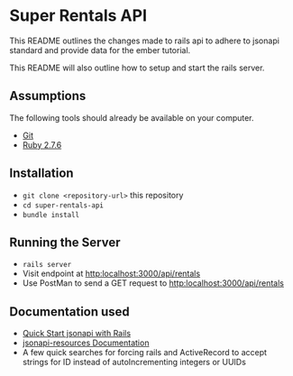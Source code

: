 # Super Rentals API

This README outlines the changes made to rails api to adhere to jsonapi standard and provide data for the ember tutorial.

This README will also outline how to setup and start the rails server.

## Assumptions

The following tools should already be available on your computer.

* [Git](https://git-scm.com/)
* [Ruby 2.7.6](https://www.ruby-lang.org/en/)

## Installation

* `git clone <repository-url>` this repository
* `cd super-rentals-api`
* `bundle install`

## Running the Server

* `rails server`
* Visit endpoint at [http:localhost:3000/api/rentals](http://localhost:3000/api/rentals)
* Use PostMan to send a GET request to [http:localhost:3000/api/rentals](http://localhost:3000/api/rentals)

## Documentation used
* [Quick Start jsonapi with Rails](https://howtojsonapi.com/rails.html)
* [jsonapi-resources Documentation](https://jsonapi-resources.com/v0.9/guide/resources.html)
* A few quick searches for forcing rails and ActiveRecord to accept strings for ID instead of autoIncrementing integers or UUIDs
